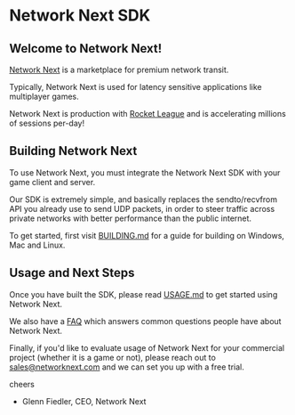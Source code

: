 # Network Next SDK

## Welcome to Network Next!

[Network Next](https://networknext.com) is a marketplace for premium network transit.

Typically, Network Next is used for latency sensitive applications like multiplayer games.

Network Next is production with [Rocket League](https://rocketleague.com) and is accelerating millions of sessions per-day!

## Building Network Next

To use Network Next, you must integrate the Network Next SDK with your game client and server.

Our SDK is extremely simple, and basically replaces the sendto/recvfrom API you already use to send UDP packets, in order to steer traffic across private networks with better performance than the public internet.

To get started, first visit [BUILDING.md](https://github.com/networknext/sdk/blob/master/BUILDING.md) for a guide for building on Windows, Mac and Linux.

## Usage and Next Steps

Once you have built the SDK, please read [USAGE.md](https://github.com/networknext/sdk/blob/master/USAGE.md) to get started using Network Next.

We also have a [FAQ](https://github.com/networknext/sdk/blob/master/FAQ.md) which answers common questions people have about Network Next.

Finally, if you'd like to evaluate usage of Network Next for your commercial project (whether it is a game or not), please reach out to sales@networknext.com and we can set you up with a free trial.

cheers

- Glenn Fiedler, CEO, Network Next
